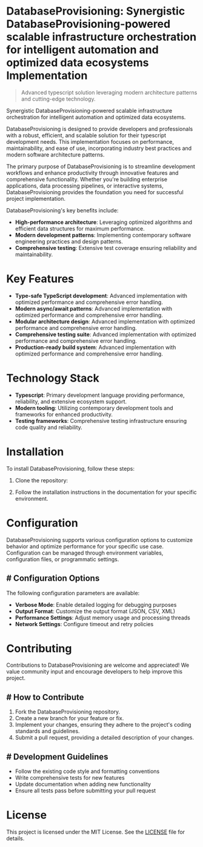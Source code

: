 <!-- fallback_DatabaseProvisioning_20250810031650_74489 -->

# DatabaseProvisioning: Synergistic DatabaseProvisioning-powered scalable infrastructure orchestration for intelligent automation and optimized data ecosystems Implementation
> Advanced typescript solution leveraging modern architecture patterns and cutting-edge technology.

Synergistic DatabaseProvisioning-powered scalable infrastructure orchestration for intelligent automation and optimized data ecosystems.

DatabaseProvisioning is designed to provide developers and professionals with a robust, efficient, and scalable solution for their typescript development needs. This implementation focuses on performance, maintainability, and ease of use, incorporating industry best practices and modern software architecture patterns.

The primary purpose of DatabaseProvisioning is to streamline development workflows and enhance productivity through innovative features and comprehensive functionality. Whether you're building enterprise applications, data processing pipelines, or interactive systems, DatabaseProvisioning provides the foundation you need for successful project implementation.

DatabaseProvisioning's key benefits include:

* **High-performance architecture**: Leveraging optimized algorithms and efficient data structures for maximum performance.
* **Modern development patterns**: Implementing contemporary software engineering practices and design patterns.
* **Comprehensive testing**: Extensive test coverage ensuring reliability and maintainability.

# Key Features

* **Type-safe TypeScript development**: Advanced implementation with optimized performance and comprehensive error handling.
* **Modern async/await patterns**: Advanced implementation with optimized performance and comprehensive error handling.
* **Modular architecture design**: Advanced implementation with optimized performance and comprehensive error handling.
* **Comprehensive testing suite**: Advanced implementation with optimized performance and comprehensive error handling.
* **Production-ready build system**: Advanced implementation with optimized performance and comprehensive error handling.

# Technology Stack

* **Typescript**: Primary development language providing performance, reliability, and extensive ecosystem support.
* **Modern tooling**: Utilizing contemporary development tools and frameworks for enhanced productivity.
* **Testing frameworks**: Comprehensive testing infrastructure ensuring code quality and reliability.

# Installation

To install DatabaseProvisioning, follow these steps:

1. Clone the repository:


2. Follow the installation instructions in the documentation for your specific environment.

# Configuration

DatabaseProvisioning supports various configuration options to customize behavior and optimize performance for your specific use case. Configuration can be managed through environment variables, configuration files, or programmatic settings.

## # Configuration Options

The following configuration parameters are available:

* **Verbose Mode**: Enable detailed logging for debugging purposes
* **Output Format**: Customize the output format (JSON, CSV, XML)
* **Performance Settings**: Adjust memory usage and processing threads
* **Network Settings**: Configure timeout and retry policies

# Contributing

Contributions to DatabaseProvisioning are welcome and appreciated! We value community input and encourage developers to help improve this project.

## # How to Contribute

1. Fork the DatabaseProvisioning repository.
2. Create a new branch for your feature or fix.
3. Implement your changes, ensuring they adhere to the project's coding standards and guidelines.
4. Submit a pull request, providing a detailed description of your changes.

## # Development Guidelines

* Follow the existing code style and formatting conventions
* Write comprehensive tests for new features
* Update documentation when adding new functionality
* Ensure all tests pass before submitting your pull request

# License

This project is licensed under the MIT License. See the [LICENSE](https://github.com/laurindoisaac/DatabaseProvisioning/blob/main/LICENSE) file for details.
